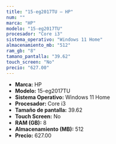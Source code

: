 ```yaml
---
title: "15-eg2017TU — HP"
num: ""
marca: "HP"
modelo: "15-eg2017TU"
procesador: "Core i3"
sistema_operativo: "Windows 11 Home"
almacenamiento_mb: "512"
ram_gb: "8"
tamano_pantalla: "39.62"
touch_screen: "No"
precio: "627.00"
---
```

<ul>
<li><strong>Marca:</strong> HP</li>
<li><strong>Modelo:</strong> 15-eg2017TU</li>
<li><strong>Sistema Operativo:</strong> Windows 11 Home</li>
<li><strong>Procesador:</strong> Core i3 </li>
<li><strong>Tamaño de pantalla:</strong> 39.62</li>
<li><strong>Touch Screen:</strong> No</li>
<li><strong>RAM (GB):</strong> 8</li>
<li><strong>Almacenamiento (MB):</strong> 512</li>
<li><strong>Precio:</strong> 627.00</li>
</ul>